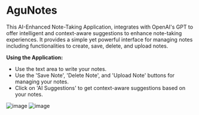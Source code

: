 # AguNotes


This AI-Enhanced Note-Taking Application, integrates with OpenAI's GPT to offer intelligent and context-aware suggestions to enhance note-taking experiences. 
It provides a simple yet powerful interface for managing notes including functionalities to create, save, delete, and upload notes.


**Using the Application:**
   - Use the text area to write your notes.
   - Use the 'Save Note', 'Delete Note', and 'Upload Note' buttons for managing your notes.
   - Click on 'AI Suggestions' to get context-aware suggestions based on your notes.



![image](https://github.com/agugoat/AguNotes/assets/132964291/3cd9969c-8095-451a-9779-60b2e1b8b38f)
![image](https://github.com/agugoat/AguNotes/assets/132964291/617b60b9-8861-4d99-a3f6-7cf3559ca41b)
